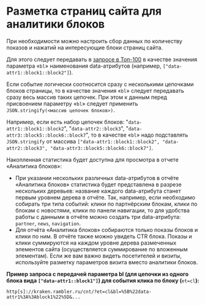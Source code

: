 # Разметка страниц сайта для аналитики блоков

При необходимости можно настроить сбор данных по количеству показов и нажатий на интересующие блоки страниц сайта.

Для этого следует передавать в [запросе в Топ-100](broken-reference) в качестве значения параметра «`bl`» наименования data-атрибутов (например, `["data-attr1::block1::block2"]`).

Если событие логически соотносится сразу с несколькими цепочками блоков страницы, то в качестве значения «`bl`» следует передавать сразу весь массив таких цепочек. При этом к данным перед присвоением параметру «`bl`» следует применить `JSON.stringify(<массив цепочек блоков>)`.

Например, если есть набор цепочек блоков: "`data-attr1::block1::block2`", "`data-attr2::block3`", "`data-attr3::block5::block6::block7`", то в качестве «`bl`» надо подставлять `JSON.stringify` от массива `["data-attr1::block1::block2", "data-attr2::block3", "data-attr3::block5::block6::block7"]`.

Накопленная статистика будет доступна для просмотра в отчете «Аналитика блоков»:

* При указании нескольких различных data-атрибутов в отчёте «Аналитика блоков» статистика будет представлена в разрезе нескольких деревьев: название каждого data-атрибута станет первым уровнем дерева в отчёте. Так, например, если необходимо собирать три типа событий: клики по партнёрским блокам, клики по блокам с новостями, клики по панели навигации, то для удобства работы с данными в отчёте можно создать три data-атрибута: `partner`, `news`, `navigation`.
* Для отчёта «Аналитика блоков» собираются только показы блоков и клики по ним. В отчёте также можно увидеть CTR блока. Показы и клики суммируются на каждом уровне дерева размеченных элементов сайта (осуществляется суммирование по вложенным элементам). Если же вам важно видеть посетителей и визиты, используйте разметку параметров визита вместо аналитики блоков.

**Пример запроса с передачей параметра bl (для цепочки из одного блока вида `["data-attr1::block1"]`) для события клика по блоку (**`et=cl`**):**

`http[s]://kraken.rambler.ru/cnt/?et=cl&bl=%5B%22data-attr1%3A%3Ablock1%22%5D&...`
